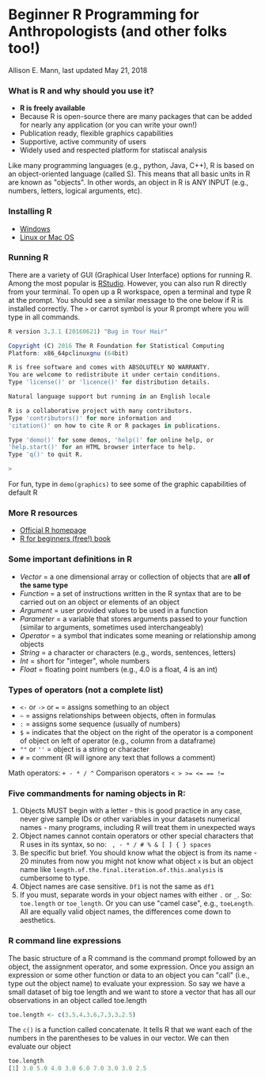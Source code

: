 # Beginner R Programming for Anthropologists (and other folks too!)

Allison E. Mann, last updated May 21, 2018

### What is R and why should you use it?

* **R is freely available**
* Because R is open-source there are many packages that can be added for nearly any application (or you can write your own!)
* Publication ready, flexible graphics capabilities
* Supportive, active community of users
* Widely used and respected platform for statiscal analysis

Like many programming languages (e.g., python, Java, C++), R is based on an object-oriented language (called S). This means that all basic units in R are known as "objects". In other words, an object in R is ANY INPUT (e.g., numbers, letters, logical arguments, etc). 

### Installing R
* [Windows](https://cran.r-project.org/doc/manuals/r-release/R-admin.html#Installing-R-under-Windows)
* [Linux or Mac OS](https://cran.r-project.org/doc/manuals/r-release/R-admin.html#Installing-R-under-Unix_002dalikes)

### Running R

There are a variety of GUI (Graphical User Interface) options for running R. Among the most popular is [RStudio](https://rstudio.com/). However, you can also run R directly from your terminal. To open up a R workspace, open a terminal and type R at the prompt. You should see a similar message to the one below if R is installed correctly. The ```>``` or carrot symbol is your R prompt where you will type in all commands. 

```R
R version 3.3.1 (2016­06­21) "Bug in Your Hair"

Copyright (C) 2016 The R Foundation for Statistical Computing
Platform: x86_64­pc­linux­gnu (64­bit)

R is free software and comes with ABSOLUTELY NO WARRANTY.
You are welcome to redistribute it under certain conditions.
Type 'license()' or 'licence()' for distribution details.  

Natural language support but running in an English locale

R is a collaborative project with many contributors. 
Type 'contributors()' for more information and
'citation()' on how to cite R or R packages in publications.

Type 'demo()' for some demos, 'help()' for on­line help, or
'help.start()' for an HTML browser interface to help.
Type 'q()' to quit R.

>
```

For fun, type in ```demo(graphics)``` to see some of the graphic capabilities of default R

### More R resources
* [Official R homepage](https://www.r-project.org/)
* [R for beginners (free!) book](https://cran.r-project.org/doc/contrib/Paradis-rdebuts_en.pdf)

### Some important definitions in R
* *Vector* = a one dimensional array or collection of objects that are **all of the same type**
* *Function* = a set of instructions written in the R syntax that are to be carried out on an object or elements of an object
* *Argument* = user provided values to be used in a function
* *Parameter* = a variable that stores arguments passed to your function (similar to arguments, sometimes used interchangeably)
* *Operator* = a symbol that indicates some meaning or relationship among objects
* *String* = a character or characters (e.g., words, sentences, letters)
* *Int* = short for "integer", whole numbers
* *Float* = floating point numbers (e.g., 4.0 is a float, 4 is an int)

### Types of operators (not a complete list)
* ```<-``` or ```->``` or ```=``` = assigns something to an object
* ```~``` = assigns relationships between objects, often in formulas
* ```:``` = assigns some sequence (usually of numbers)
* ```$``` = indicates that the object on the right of the operator is a component of object on left of operator (e.g., column from a dataframe)
* ```""``` or ```''``` = object is a string or character
* ```#``` = comment (R will ignore any text that follows a comment)

Math operators: ```+ - * / ^```
Comparison operators ```< > >= <= == !=```

### Five commandments for naming objects in R:
1. Objects MUST begin with a letter - this is good practice in any case, never give sample IDs or other variables in your datasets numerical names - many programs, including R will treat them in unexpected ways
2. Object names cannot contain operators or other special characters that R uses in its syntax, so no: ``` , - * / # % & [ ] { } spaces```
3. Be specific but brief. You should know what the object is from its name - 20 minutes from now you might not know what object ```x``` is but an object name like ```length.of.the.final.iteration.of.this.analysis``` is cumbersome to type.
4. Object names are case sensitive. ```Df1``` is not the same as ```df1```
5. If you must, separate words in your object names with either ```.``` or ```_```. So: ```toe.length``` or ```toe_length```. Or you can use "camel case", e.g., ```toeLength```. All are equally valid object names, the differences come down to aesthetics.

### R command line expressions

The basic structure of a R command is the command prompt followed by an object, the assignment operator, and some expression. Once you assign an expression or some other function or data to an object you can "call" (i.e., type out the object name) to evaluate your expression. So say we have a small dataset of big toe length and we want to store a vector that has all our observations in an object called toe.length

```R
toe.length <- c(3.5.4.3.6.7.3.3.2.5)
```

The ```c()``` is a function called concatenate. It tells R that we want each of the numbers in the parentheses to be values in our vector. We can then evaluate our object

```R
toe.length
[1] 3.0 5.0 4.0 3.0 6.0 7.0 3.0 3.0 2.5
```
